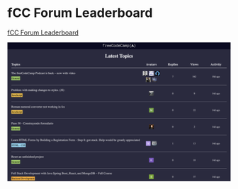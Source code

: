 # fCC Forum Leaderboard

[fCC Forum Leaderboard](https://fcc-forum-leaderboard.netlify.app/)

![Img](./Img.png)
